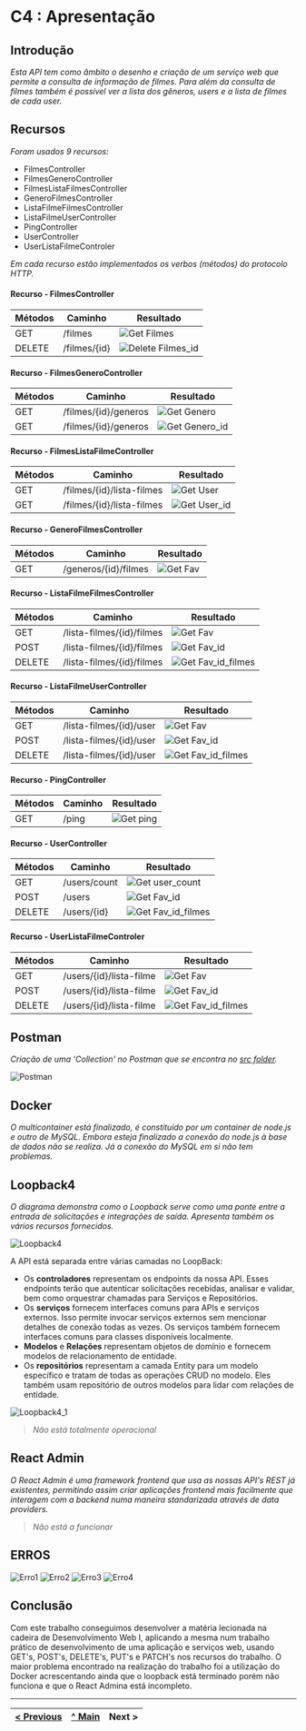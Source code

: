 # C4 : Apresentação

## Introdução
_Esta API tem como âmbito o desenho e criação de um serviço web que permite a consulta de informação de filmes._
_Para além da consulta de filmes também é possível ver a lista dos gêneros, users e a lista de filmes de cada user._

## Recursos 
_Foram usados 9 recursos:_
* FilmesController
* FilmesGeneroController
* FilmesListaFilmesController
* GeneroFilmesController
* ListaFilmeFilmesController
* ListaFilmeUserController
* PingController
* UserController
* UserListaFilmeControler

_Em cada recurso estão implementados os verbos (métodos) do protocolo HTTP._

#### Recurso -  FilmesController
| Métodos                      | Caminho   | Resultado    |
| ---------------------------- | ----------- | -----------  |
| GET | /filmes                | ![Get Filmes](images/image.png)       |
| DELETE | /filmes/{id}            | ![Delete Filmes_id](images/image.png)       |


#### Recurso - FilmesGeneroController
| Métodos                      | Caminho   | Resultado    |
| ---------------------------- | ----------- | -----------  |
| GET | /filmes/{id}/generos                | ![Get Genero](images/image.png)       |
| GET | /filmes/{id}/generos            | ![Get Genero_id](images/image.png)       |


#### Recurso - FilmesListaFilmeController
| Métodos                      | Caminho   | Resultado    |
| ---------------------------- | ----------- | -----------  |
| GET | /filmes/{id}/lista-filmes               | ![Get User](images/image.png)       |
| GET | /filmes/{id}/lista-filmes           | ![Get User_id](images/image.png)       |


#### Recurso - GeneroFilmesController
| Métodos                      | Caminho   | Resultado    |
| ---------------------------- | ----------- | -----------  |
| GET | /generos/{id}/filmes                | ![Get Fav](images/image.png)       |



#### Recurso - ListaFilmeFilmesController
| Métodos                      | Caminho   | Resultado    |
| ---------------------------- | ----------- | -----------  |
| GET | /lista-filmes/{id}/filmes                | ![Get Fav](images/image.png)       |
| POST | /lista-filmes/{id}/filmes             | ![Get Fav_id](images/image.png)       |
| DELETE | /lista-filmes/{id}/filmes            | ![Get Fav_id_filmes](images/image.png)       |


#### Recurso - ListaFilmeUserController
| Métodos                      | Caminho   | Resultado    |
| ---------------------------- | ----------- | -----------  |
| GET | /lista-filmes/{id}/user                | ![Get Fav](images/image.png)       |
| POST | /lista-filmes/{id}/user            | ![Get Fav_id](images/image.png)       |
| DELETE | /lista-filmes/{id}/user            | ![Get Fav_id_filmes](images/image.png)       |


#### Recurso - PingController
| Métodos                      | Caminho   | Resultado    |
| ---------------------------- | ----------- | -----------  |
| GET | /ping               | ![Get ping](images/image4.png)       |



#### Recurso - UserController
| Métodos                      | Caminho   | Resultado    |
| ---------------------------- | ----------- | -----------  |
| GET | /users/count               | ![Get user_count](images/image10.png)       |
| POST | /users            | ![Get Fav_id](images/image.png)       |
| DELETE | /users/{id}            | ![Get Fav_id_filmes](images/image.png)       |


#### Recurso - UserListaFilmeControler
| Métodos                      | Caminho   | Resultado    |
| ---------------------------- | ----------- | -----------  |
| GET | /users/{id}/lista-filme                | ![Get Fav](images/image.png)       |
| POST | /users/{id}/lista-filme             | ![Get Fav_id](images/image.png)       |
| DELETE | /users/{id}/lista-filme             | ![Get Fav_id_filmes](images/image.png)       |





## Postman
_Criação de uma 'Collection' no Postman que se encontra no [src folder](src/)._

![Postman](images/image14.PNG)

## Docker

_O multicontainer está finalizado, é constituido por um container de node.js e outro de MySQL. Embora esteja finalizado a conexão do node.js à base de dados não se realiza. Já a conexão do MySQL em si não tem problemas._

## Loopback4 
_O diagrama demonstra como o Loopback serve como uma ponte entre a entrada de solicitações e integrações de saída. Apresenta também os vários recursos fornecidos._


![Loopback4](images/image15.png)

A API está separada entre várias camadas no LoopBack:

* Os **controladores** representam os endpoints da nossa API. Esses endpoints terão que autenticar solicitações recebidas, analisar e validar, bem como orquestrar chamadas para Serviços e Repositórios.
* Os **serviços** fornecem interfaces comuns para APIs e serviços externos. Isso permite invocar serviços externos sem mencionar detalhes de conexão todas as vezes. Os serviços também fornecem interfaces comuns para classes disponíveis localmente.
* **Modelos** e **Relações** representam objetos de domínio e fornecem modelos de relacionamento de entidade.
* Os **repositórios** representam a camada Entity para um modelo específico e tratam de todas as operações CRUD no modelo. Eles também usam repositório de outros modelos para lidar com relações de entidade.

![Loopback4_1](images/image16.PNG)

> _Não está totalmente operacional_

## React Admin
_O React Admin é uma framework frontend que usa as nossas API's REST já existentes, permitindo assim criar aplicações frontend mais facilmente que interagem com a backend numa maneira standarizada através de data providers._

> _Não está a funcionar_

## ERROS 

![Erro1](images/image17.png)
![Erro2](images/image18.png)
![Erro3](images/image19.png)
![Erro4](images/image20.png)

## Conclusão
Com este trabalho conseguimos desenvolver a matéria lecionada na cadeira de Desenvolvimento Web I, aplicando a mesma num trabalho prático de desenvolvimento de uma aplicação e serviços web, usando GET's, POST's, DELETE's, PUT's e PATCH's nos recursos do trabalho. O maior problema encontrado na realização do trabalho foi a utilização do Docker acrescentando ainda que o loopback está terminado porém não funciona e que o React Admina está incompleto.

---  
[< Previous](c3.md) | [^ Main](../../../) | Next >
:--- | :---: | ---: 
